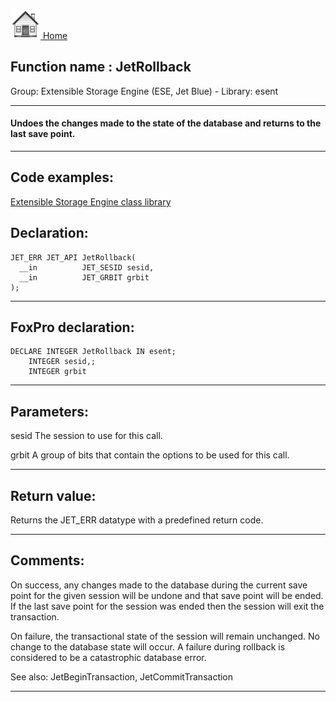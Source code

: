 [<img src="../../images/home.png"> Home ](https://github.com/VFPX/Win32API)  

## Function name : JetRollback
Group: Extensible Storage Engine (ESE, Jet Blue) - Library: esent    
***  


#### Undoes the changes made to the state of the database and returns to the last save point.
***  


## Code examples:
[Extensible Storage Engine class library](../../samples/sample_532.md)  

## Declaration:
```foxpro  
JET_ERR JET_API JetRollback(
  __in          JET_SESID sesid,
  __in          JET_GRBIT grbit
);  
```  
***  


## FoxPro declaration:
```foxpro  
DECLARE INTEGER JetRollback IN esent;
	INTEGER sesid,;
	INTEGER grbit  
```  
***  


## Parameters:
sesid 
The session to use for this call.

grbit 
A group of bits that contain the options to be used for this call.
  
***  


## Return value:
Returns the JET_ERR datatype with a predefined return code.  
***  


## Comments:
On success, any changes made to the database during the current save point for the given session will be undone and that save point will be ended. If the last save point for the session was ended then the session will exit the transaction.  
  
On failure, the transactional state of the session will remain unchanged. No change to the database state will occur. A failure during rollback is considered to be a catastrophic database error.  
  
See also: JetBeginTransaction, JetCommitTransaction   
  
***  

